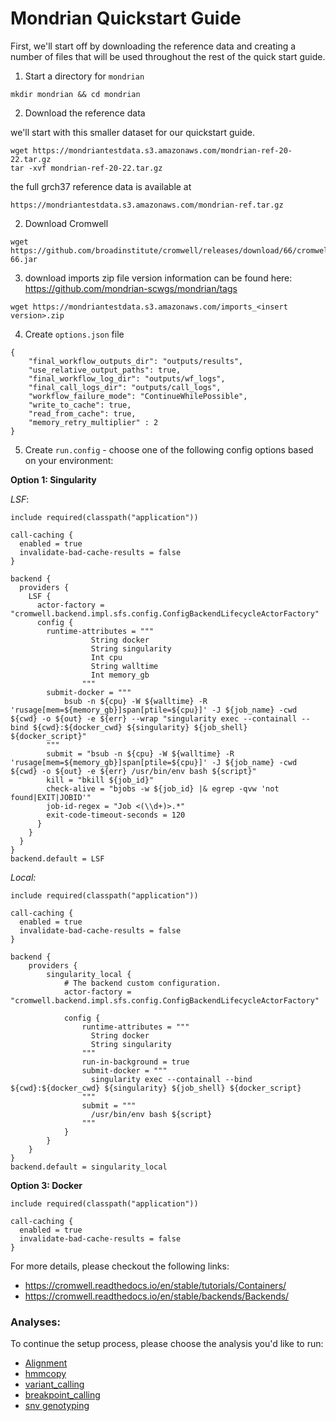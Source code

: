 
# Mondrian Quickstart Guide

First, we'll start off by downloading the reference data and creating a number of files that will be used throughout the rest of the quick start guide. 

1. Start a directory for `mondrian`

```
mkdir mondrian && cd mondrian 
```


2. Download the reference data

we'll start with this smaller dataset for our quickstart guide. 
```
wget https://mondriantestdata.s3.amazonaws.com/mondrian-ref-20-22.tar.gz
tar -xvf mondrian-ref-20-22.tar.gz
```

the full grch37 reference data is available at
```
https://mondriantestdata.s3.amazonaws.com/mondrian-ref.tar.gz
```

2. Download Cromwell

```
wget https://github.com/broadinstitute/cromwell/releases/download/66/cromwell-66.jar
```

3. download imports zip file
version information can be found here: https://github.com/mondrian-scwgs/mondrian/tags
```
wget https://mondriantestdata.s3.amazonaws.com/imports_<insert version>.zip
```

4. Create `options.json` file

```
{
    "final_workflow_outputs_dir": "outputs/results",
    "use_relative_output_paths": true,
    "final_workflow_log_dir": "outputs/wf_logs",
    "final_call_logs_dir": "outputs/call_logs",
    "workflow_failure_mode": "ContinueWhilePossible",
    "write_to_cache": true,
    "read_from_cache": true,
    "memory_retry_multiplier" : 2
}
```


5. Create `run.config` - choose one of the following config options based on your environment:

**Option 1: Singularity**

*LSF*:

```
include required(classpath("application"))

call-caching {
  enabled = true
  invalidate-bad-cache-results = false
}

backend {
  providers {
    LSF {
      actor-factory = "cromwell.backend.impl.sfs.config.ConfigBackendLifecycleActorFactory"
      config {
        runtime-attributes = """
                  String docker
                  String singularity
                  Int cpu
                  String walltime
                  Int memory_gb
                """
        submit-docker = """
            bsub -n ${cpu} -W ${walltime} -R 'rusage[mem=${memory_gb}]span[ptile=${cpu}]' -J ${job_name} -cwd ${cwd} -o ${out} -e ${err} --wrap "singularity exec --containall --bind ${cwd}:${docker_cwd} ${singularity} ${job_shell} ${docker_script}"
        """
        submit = "bsub -n ${cpu} -W ${walltime} -R 'rusage[mem=${memory_gb}]span[ptile=${cpu}]' -J ${job_name} -cwd ${cwd} -o ${out} -e ${err} /usr/bin/env bash ${script}"
        kill = "bkill ${job_id}"
        check-alive = "bjobs -w ${job_id} |& egrep -qvw 'not found|EXIT|JOBID'"
        job-id-regex = "Job <(\\d+)>.*"
        exit-code-timeout-seconds = 120
      }
    }
  }
}
backend.default = LSF
```

*Local:*

```
include required(classpath("application"))

call-caching {
  enabled = true
  invalidate-bad-cache-results = false
}

backend {
    providers {
        singularity_local {
            # The backend custom configuration.
            actor-factory = "cromwell.backend.impl.sfs.config.ConfigBackendLifecycleActorFactory"

            config {
                runtime-attributes = """
                  String docker
                  String singularity
                """
                run-in-background = true
                submit-docker = """
                  singularity exec --containall --bind ${cwd}:${docker_cwd} ${singularity} ${job_shell} ${docker_script}
                """
                submit = """
                  /usr/bin/env bash ${script}
                """
            }
        }
    }
}
backend.default = singularity_local
```

**Option 3: Docker**

```
include required(classpath("application"))

call-caching {
  enabled = true
  invalidate-bad-cache-results = false
}
```

For more details, please checkout the following links:
* https://cromwell.readthedocs.io/en/stable/tutorials/Containers/
* https://cromwell.readthedocs.io/en/stable/backends/Backends/



### Analyses:

To continue the setup process, please choose the analysis you'd like to run:

- [Alignment](quickstart/alignment.md)
- [hmmcopy](quickstart/hmmcopy.md)
- [variant_calling](quickstart/variant_calling.md)
- [breakpoint_calling](quickstart/breakpoint_calling.md)
- [snv genotyping](quickstart/snv_genotyping.md)
